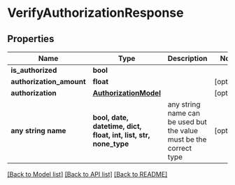 # VerifyAuthorizationResponse


## Properties
Name | Type | Description | Notes
------------ | ------------- | ------------- | -------------
**is_authorized** | **bool** |  | 
**authorization_amount** | **float** |  | [optional] 
**authorization** | [**AuthorizationModel**](AuthorizationModel.md) |  | [optional] 
**any string name** | **bool, date, datetime, dict, float, int, list, str, none_type** | any string name can be used but the value must be the correct type | [optional]

[[Back to Model list]](../README.md#documentation-for-models) [[Back to API list]](../README.md#documentation-for-api-endpoints) [[Back to README]](../README.md)


